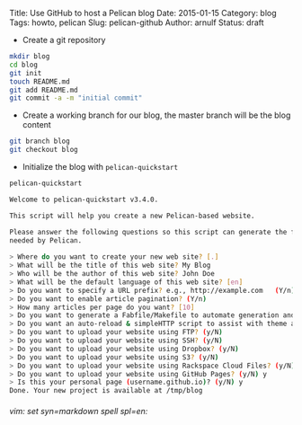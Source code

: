 Title: Use GitHub to host a Pelican blog
Date: 2015-01-15
Category: blog
Tags: howto, pelican
Slug: pelican-github
Author: arnulf
Status: draft

[github]: https://github.io

* Create a git repository 

```bash
mkdir blog
cd blog
git init
touch README.md
git add README.md 
git commit -a -m "initial commit"

```

* Create a working branch for our blog, the master branch will be the blog content

```bash
git branch blog
git checkout blog
```

* Initialize the blog with `pelican-quickstart`

```bash
pelican-quickstart

Welcome to pelican-quickstart v3.4.0.

This script will help you create a new Pelican-based website.

Please answer the following questions so this script can generate the files
needed by Pelican.
    
> Where do you want to create your new web site? [.] 
> What will be the title of this web site? My Blog
> Who will be the author of this web site? John Doe
> What will be the default language of this web site? [en] 
> Do you want to specify a URL prefix? e.g., http://example.com   (Y/n) n
> Do you want to enable article pagination? (Y/n) 
> How many articles per page do you want? [10] 
> Do you want to generate a Fabfile/Makefile to automate generation and publishing? (Y/n) 
> Do you want an auto-reload & simpleHTTP script to assist with theme and site development? (Y/n) 
> Do you want to upload your website using FTP? (y/N) 
> Do you want to upload your website using SSH? (y/N) 
> Do you want to upload your website using Dropbox? (y/N) 
> Do you want to upload your website using S3? (y/N) 
> Do you want to upload your website using Rackspace Cloud Files? (y/N) 
> Do you want to upload your website using GitHub Pages? (y/N) y
> Is this your personal page (username.github.io)? (y/N) y
Done. Your new project is available at /tmp/blog
```

###### vim: set syn=markdown spell spl=en:
